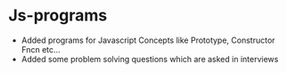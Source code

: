 # Js-programs

* Added programs for Javascript Concepts like Prototype, Constructor Fncn etc...
* Added some problem solving questions which are asked in interviews
